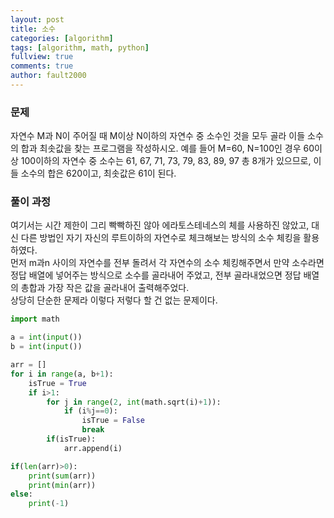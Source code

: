```yaml
---
layout: post
title: 소수
categories: [algorithm]
tags: [algorithm, math, python]
fullview: true
comments: true
author: fault2000
---
```

<h3>문제</h3>
자연수 M과 N이 주어질 때 M이상 N이하의 자연수 중 소수인 것을 모두 골라 이들 소수의 합과 최솟값을 찾는 프로그램을 작성하시오.
예를 들어 M=60, N=100인 경우 60이상 100이하의 자연수 중 소수는 61, 67, 71, 73, 79, 83, 89, 97 총 8개가 있으므로, 이들 소수의 합은 620이고, 최솟값은 61이 된다.
<h3>풀이 과정</h3>
여기서는 시간 제한이 그리 빡빡하진 않아 에라토스테네스의 체를 사용하진 않았고, 대신 다른 방법인 자기 자신의 루트이하의 자연수로 체크해보는 방식의 소수 체킹을 활용하였다.<br>
먼저 m과n 사이의 자연수를 전부 돌려서 각 자연수의 소수 체킹해주면서 만약 소수라면 정답 배열에 넣어주는 방식으로 소수를 골라내어 주었고, 전부 골라내었으면 정답 배열의 총합과 가장 작은 값을 골라내어 출력해주었다.<br>
상당히 단순한 문제라 이렇다 저렇다 할 건 없는 문제이다.<br>

```python
import math

a = int(input())
b = int(input())

arr = []
for i in range(a, b+1):
    isTrue = True
    if i>1:
        for j in range(2, int(math.sqrt(i)+1)):
            if (i%j==0):
                isTrue = False
                break
        if(isTrue):
            arr.append(i)

if(len(arr)>0):
    print(sum(arr))
    print(min(arr))
else:
    print(-1)
```